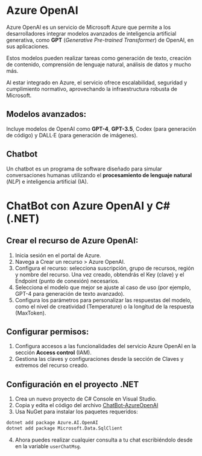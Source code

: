 # Azure OpenAI

Azure OpenAI es un servicio de Microsoft Azure que permite a los desarrolladores integrar modelos avanzados de inteligencia artificial generativa, como **GPT** (*Generative Pre-trained Transformer*) de OpenAI, en sus aplicaciones. 

Estos modelos pueden realizar tareas como generación de texto, creación de contenido, comprensión de lenguaje natural, análisis de datos y mucho más.

Al estar integrado en Azure, el servicio ofrece escalabilidad, seguridad y cumplimiento normativo, aprovechando la infraestructura robusta de Microsoft.

## Modelos avanzados:

Incluye modelos de OpenAI como **GPT-4**, **GPT-3.5**, Codex (para generación de código) y DALL·E (para generación de imágenes).

## Chatbot

Un chatbot es un programa de software diseñado para simular conversaciones humanas utilizando el **procesamiento de lenguaje natural** (*NLP*) e inteligencia artificial (IA). 

# ChatBot con Azure OpenAI y C# (.NET)

## Crear el recurso de Azure OpenAI:

1. Inicia sesión en el portal de Azure.
2. Navega a Crear un recurso > Azure OpenAI.
3. Configura el recurso: selecciona suscripción, grupo de recursos, región y nombre del recurso.
Una vez creado, obtendrás el Key (clave) y el Endpoint (punto de conexión) necesarios.
4. Selecciona el modelo que mejor se ajuste al caso de uso (por ejemplo, GPT-4 para generación de texto avanzado).
5. Configura los parámetros para personalizar las respuestas del modelo, como el nivel de creatividad (Temperature) o la longitud de la respuesta (MaxToken).

## Configurar permisos:

1. Configura accesos a las funcionalidades del servicio Azure OpenAI en la sección **Access control** (IAM).
2. Gestiona las claves y configuraciones desde la sección de Claves y extremos del recurso creado.

## Configuración en el proyecto .NET

1. Crea un nuevo proyecto de C# Console en Visual Studio.
2. Copia y edita el código del archivo [ChatBot-AzureOpenAI](/)
3. Usa NuGet para instalar los paquetes requeridos:

```bash
dotnet add package Azure.AI.OpenAI
dotnet add package Microsoft.Data.SqlClient
```

4. Ahora puedes realizar cualquier consulta a tu chat escribiéndolo desde en la variable `userChatMsg`.

